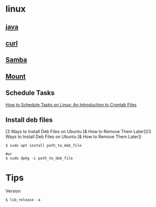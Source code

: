# linux

## [java](https://githbub.com/milouyah/java)
## [curl](./curl/README.md)
## [Samba](./samba/README.md)
## [Mount](./mount.md)


## Schedule Tasks
[How to Schedule Tasks on Linux: An Introduction to Crontab Files](https://www.howtogeek.com/101288/how-to-schedule-tasks-on-linux-an-introduction-to-crontab-files/)  


## Install deb files

[3 Ways to Install Deb Files on Ubuntu [& How to Remove Them Later]](3 Ways to Install Deb Files on Ubuntu [& How to Remove Them Later])

```
$ sudo apt install path_to_deb_file

#or
$ sudo dpkg -i path_to_deb_file
```

# Tips

Version 

```
$ lsb_release -a
```
